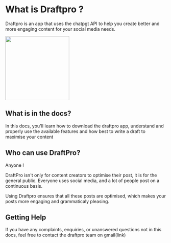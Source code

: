 # What is Draftpro ?

Draftpro is an app that uses the chatpgt API to help you create better and more engaging content for your social media needs.

<img src="https://github.com/Iqmaa/Draftpro-Docs/blob/main/docs/Images/Draftpro%20demo%202.jpg" width="200"/>

## What is in the docs?

In this docs, you'll learn how to download the draftpro app, understand and properly use the available features and how best to write a draft to maximise your content

## Who can use DraftPro?

Anyone !

DraftPro isn't only for content creators to optimise their post, it is for the general public. Everyone uses social media, and a lot of people post on a continuous basis.

Using Draftpro ensures that all these posts are optimised, which makes your posts more engaging and grammaticaly pleasing.

## Getting Help

If you have any complaints, enquiries, or unanswered questions not in this docs, feel free to contact the draftpro team on gmail(link) 
